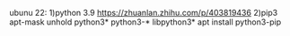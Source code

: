 ubunu 22:
    1)python 3.9
        https://zhuanlan.zhihu.com/p/403819436
    2)pip3
        apt-mask unhold python3* python3-* libpython3*
        apt install python3-pip
    
